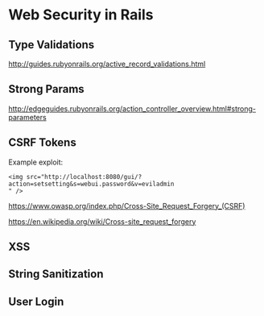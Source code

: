 # Web Security in Rails

## Type Validations
http://guides.rubyonrails.org/active_record_validations.html


## Strong Params
http://edgeguides.rubyonrails.org/action_controller_overview.html#strong-parameters

## CSRF Tokens

Example exploit:
```
<img src="http://localhost:8080/gui/?action=setsetting&s=webui.password&v=eviladmin
" />
```

https://www.owasp.org/index.php/Cross-Site_Request_Forgery_(CSRF)

https://en.wikipedia.org/wiki/Cross-site_request_forgery

## XSS


## String Sanitization


## User Login
